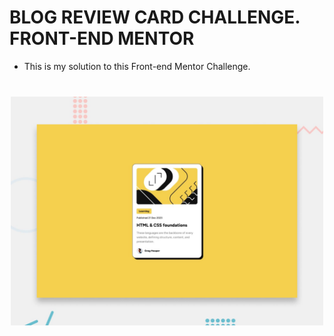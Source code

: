 # BLOG REVIEW CARD CHALLENGE. FRONT-END MENTOR

- This is my solution to this Front-end Mentor Challenge.

<img src="./images/preview.jpg" width="500" style="display: block; margin:40px auto;">